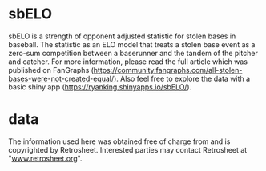 # sbELO
sbELO is a strength of opponent adjusted statistic for stolen bases in baseball. The statistic as an ELO model that treats a stolen base event as a zero-sum competition between a baserunner and the tandem of the pitcher and catcher. For more information, please read the full article which was published on FanGraphs (https://community.fangraphs.com/all-stolen-bases-were-not-created-equal/). Also feel free to explore the data with a basic shiny app (https://ryanking.shinyapps.io/sbELO/).

# data
The information used here was obtained free of charge from and is copyrighted by Retrosheet. Interested parties may contact Retrosheet at "www.retrosheet.org".
